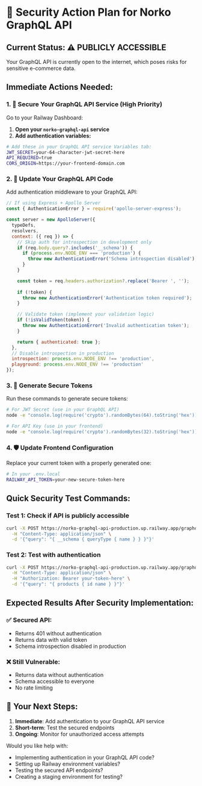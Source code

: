 # 🔐 Security Action Plan for Norko GraphQL API

## Current Status: ⚠️ PUBLICLY ACCESSIBLE

Your GraphQL API is currently open to the internet, which poses risks for sensitive e-commerce data.

## Immediate Actions Needed:

### 1. 🚨 **Secure Your GraphQL API Service** (High Priority)

Go to your Railway Dashboard:
1. **Open your `norko-graphql-api` service**
2. **Add authentication variables:**

```bash
# Add these in your GraphQL API service Variables tab:
JWT_SECRET=your-64-character-jwt-secret-here
API_REQUIRED=true
CORS_ORIGIN=https://your-frontend-domain.com
```

### 2. 🔧 **Update Your GraphQL API Code**

Add authentication middleware to your GraphQL API:

```javascript
// If using Express + Apollo Server
const { AuthenticationError } = require('apollo-server-express');

const server = new ApolloServer({
  typeDefs,
  resolvers,
  context: ({ req }) => {
    // Skip auth for introspection in development only
    if (req.body.query?.includes('__schema')) {
      if (process.env.NODE_ENV === 'production') {
        throw new AuthenticationError('Schema introspection disabled');
      }
    }

    const token = req.headers.authorization?.replace('Bearer ', '');
    
    if (!token) {
      throw new AuthenticationError('Authentication token required');
    }

    // Validate token (implement your validation logic)
    if (!isValidToken(token)) {
      throw new AuthenticationError('Invalid authentication token');
    }

    return { authenticated: true };
  },
  // Disable introspection in production
  introspection: process.env.NODE_ENV !== 'production',
  playground: process.env.NODE_ENV !== 'production'
});
```

### 3. 🔑 **Generate Secure Tokens**

Run these commands to generate secure tokens:

```bash
# For JWT Secret (use in your GraphQL API)
node -e "console.log(require('crypto').randomBytes(64).toString('hex'))"

# For API Key (use in your frontend)
node -e "console.log(require('crypto').randomBytes(32).toString('hex'))"
```

### 4. 🛡️ **Update Frontend Configuration**

Replace your current token with a properly generated one:

```bash
# In your .env.local
RAILWAY_API_TOKEN=your-new-secure-token-here
```

## Quick Security Test Commands:

### Test 1: Check if API is publicly accessible
```bash
curl -X POST https://norko-graphql-api-production.up.railway.app/graphql \
  -H "Content-Type: application/json" \
  -d '{"query": "{ __schema { queryType { name } } }"}'
```

### Test 2: Test with authentication
```bash
curl -X POST https://norko-graphql-api-production.up.railway.app/graphql \
  -H "Content-Type: application/json" \
  -H "Authorization: Bearer your-token-here" \
  -d '{"query": "{ products { id name } }"}'
```

## Expected Results After Security Implementation:

### ✅ **Secured API:**
- Returns 401 without authentication
- Returns data with valid token
- Schema introspection disabled in production

### ❌ **Still Vulnerable:**
- Returns data without authentication
- Schema accessible to everyone
- No rate limiting

## 🎯 **Your Next Steps:**

1. **Immediate**: Add authentication to your GraphQL API service
2. **Short-term**: Test the secured endpoints
3. **Ongoing**: Monitor for unauthorized access attempts

Would you like help with:
- Implementing authentication in your GraphQL API code?
- Setting up Railway environment variables?
- Testing the secured API endpoints?
- Creating a staging environment for testing?
